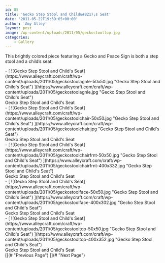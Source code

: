 ```yaml
---
id: 85
title: 'Gecko Step Stool and Child&#8217;s Seat'
date: '2011-05-22T19:59:05+00:00'
author: 'Amy Alley'
layout: post
image: /wp-content/uploads/2011/05/geckostooltop.jpg
categories:
    - Gallery
---
```


This brightly colored piece featuring a Gecko and Peace Sign is both a step stool and a child’s seat.

<div class="gallery_clear"></div><div class="photospace" id="gallery_85_3"> <div class="thumbs_wrap2"><div class="thumbs_wrap"><div class="thumnail_col " id="thumbs_85_3">- [ ![Gecko Step Stool and Child's Seat](https://www.alleycraft.com/craft/wp-content/uploads/2011/05/geckostoolagnle-50x50.jpg "Gecko Step Stool and Child's Seat") ](https://www.alleycraft.com/craft/wp-content/uploads/2011/05/geckostoolagnle.jpg "Gecko Step Stool and Child's Seat")<div class="caption"><div class="image-caption">Gecko Step Stool and Child's Seat</div> </div>
- [ ![Gecko Step Stool and Child's Seat](https://www.alleycraft.com/craft/wp-content/uploads/2011/05/geckostoolchair-50x50.jpg "Gecko Step Stool and Child's Seat") ](https://www.alleycraft.com/craft/wp-content/uploads/2011/05/geckostoolchair.jpg "Gecko Step Stool and Child's Seat")<div class="caption"><div class="image-caption">Gecko Step Stool and Child's Seat</div> </div>
- [ ![Gecko Step Stool and Child's Seat](https://www.alleycraft.com/craft/wp-content/uploads/2011/05/geckostoolchairfrnt-50x50.jpg "Gecko Step Stool and Child's Seat") ](https://www.alleycraft.com/craft/wp-content/uploads/2011/05/geckostoolchairfrnt-400x332.jpg "Gecko Step Stool and Child's Seat")<div class="caption"><div class="image-caption">Gecko Step Stool and Child's Seat</div> </div>
- [ ![Gecko Step Stool and Child's Seat](https://www.alleycraft.com/craft/wp-content/uploads/2011/05/geckostoolface-50x50.jpg "Gecko Step Stool and Child's Seat") ](https://www.alleycraft.com/craft/wp-content/uploads/2011/05/geckostoolface-400x302.jpg "Gecko Step Stool and Child's Seat")<div class="caption"><div class="image-caption">Gecko Step Stool and Child's Seat</div> </div>
- [ ![Gecko Step Stool and Child's Seat](https://www.alleycraft.com/craft/wp-content/uploads/2011/05/geckostooltop-50x50.jpg "Gecko Step Stool and Child's Seat") ](https://www.alleycraft.com/craft/wp-content/uploads/2011/05/geckostooltop-400x352.jpg "Gecko Step Stool and Child's Seat")<div class="caption"><div class="image-caption">Gecko Step Stool and Child's Seat</div> </div>

<div class="photospace_clear"></div> [](# "Previous Page") [](# "Next Page") </div> </div> </div> <div class="gal_content"><div class="controls" id="controls_85_3"></div><div class="slideshow-container"><div class="loader" id="loading_85_3"></div><div class="slideshow" id="slideshow_85_3"></div><div class="caption-container" id="caption_85_3"></div> </div> </div> </div><div class="gallery_clear"></div> <script type="text/javascript">

			jQuery(document).ready(function($) {

				// We only want these styles applied when javascript is enabled
				$('.gal_content').css('display', 'block');
				$('.thumnail_col').css('width', '181px');

				// Initialize Advanced Galleriffic Gallery
				var gallery = $('#thumbs_85_3').galleriffic({
					delay:                     3500,
					numThumbs:                 9,
					preloadAhead:              9,
					enableTopPager:            0,
					enableBottomPager:         false,
					imageContainerSel:         '#slideshow_85_3',
					controlsContainerSel:      '#controls_85_3',
					captionContainerSel:       '#caption_85_3',
					loadingContainerSel:       '#loading_85_3',
					renderSSControls:          true,
					renderNavControls:         true,
					playLinkText:              '',
					pauseLinkText:             '',
					prevLinkText:              '',
					nextLinkText:              '',
					nextPageLinkText:          '&rsaquo;',
					prevPageLinkText:          '&lsaquo;',
					enableHistory:              0,
					autoStart:                 	1,
					enableKeyboardNavigation:	true,
					syncTransitions:           	1,
					defaultTransitionDuration: 	300,

					onTransitionOut:           function(slide, caption, isSync, callback) {
						slide.fadeTo(this.getDefaultTransitionDuration(isSync), 0.0, callback);
						caption.fadeTo(this.getDefaultTransitionDuration(isSync), 0.0);
					},
					onTransitionIn:            function(slide, caption, isSync) {
						var duration = this.getDefaultTransitionDuration(isSync);
						slide.fadeTo(duration, 1.0);

						// Position the caption at the bottom of the image and set its opacity
						var slideImage = slide.find('img');
						caption.width(slideImage.width())
							.css({
								//'bottom' : Math.floor((slide.height() - slideImage.outerHeight()) / 2 - 40),
								'top' : slideImage.outerHeight(),
								'left' : Math.floor((slide.width() - slideImage.width()) / 2) + slideImage.outerWidth() - slideImage.width()
							})
							.fadeTo(duration, 1.0);

					},
					onPageTransitionOut:       function(callback) {
						this.hide();
						setTimeout(callback, 100); // wait a bit
					},
					onPageTransitionIn:        function() {
						var prevPageLink = this.find('a.prev').css('display', 'none');
						var nextPageLink = this.find('a.next').css('display', 'none');

						// Show appropriate next / prev page links
						if (this.displayedPage > 0)
							prevPageLink.css('display', 'block');

						var lastPage = this.getNumPages() - 1;
						if (this.displayedPage < lastPage)
							nextPageLink.css('display', 'block');

						this.fadeTo('fast', 1.0);
					}

				});



				/**************** Event handlers for custom next / prev page links **********************/

				gallery.find('a.prev').click(function(e) {
					gallery.previousPage();
					e.preventDefault();
				});

				gallery.find('a.next').click(function(e) {
					gallery.nextPage();
					e.preventDefault();
				});

			});
		</script>
